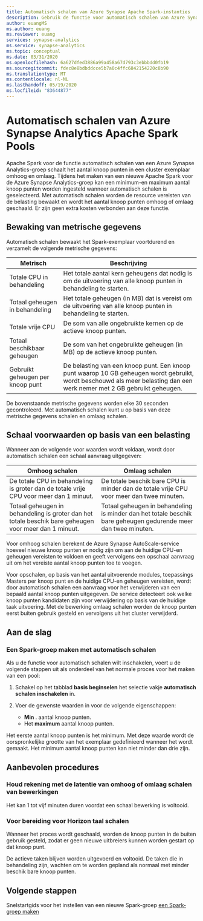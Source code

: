 ```yaml
---
title: Automatisch schalen van Azure Synapse Apache Spark-instanties
description: Gebruik de functie voor automatisch schalen van Azure Synapse om Apache Spark-exemplaren te schalen
author: euangMS
ms.author: euang
ms.reviewer: euang
services: synapse-analytics
ms.service: synapse-analytics
ms.topic: conceptual
ms.date: 03/31/2020
ms.openlocfilehash: 6a627dfed3886a99a458a67d793c3ebbbdd0fb19
ms.sourcegitcommit: fdec8e8bdbddcce5b7a0c4ffc6842154220c8b90
ms.translationtype: MT
ms.contentlocale: nl-NL
ms.lasthandoff: 05/19/2020
ms.locfileid: "83644877"
---
```

# <a name="automatically-scale-azure-synapse-analytics-apache-spark-pools"></a>Automatisch schalen van Azure Synapse Analytics Apache Spark Pools

Apache Spark voor de functie automatisch schalen van een Azure Synapse Analytics-groep schaalt het aantal knoop punten in een cluster exemplaar omhoog en omlaag. Tijdens het maken van een nieuwe Apache Spark voor de Azure Synapse Analytics-groep kan een minimum-en maximum aantal knoop punten worden ingesteld wanneer automatisch schalen is geselecteerd. Met automatisch schalen worden de resource vereisten van de belasting bewaakt en wordt het aantal knoop punten omhoog of omlaag geschaald. Er zijn geen extra kosten verbonden aan deze functie.

## <a name="metrics-monitoring"></a>Bewaking van metrische gegevens

Automatisch schalen bewaakt het Spark-exemplaar voortdurend en verzamelt de volgende metrische gegevens:

|Metrisch|Beschrijving|
|---|---|
|Totale CPU in behandeling|Het totale aantal kern geheugens dat nodig is om de uitvoering van alle knoop punten in behandeling te starten.|
|Totaal geheugen in behandeling|Het totale geheugen (in MB) dat is vereist om de uitvoering van alle knoop punten in behandeling te starten.|
|Totale vrije CPU|De som van alle ongebruikte kernen op de actieve knoop punten.|
|Totaal beschikbaar geheugen|De som van het ongebruikte geheugen (in MB) op de actieve knoop punten.|
|Gebruikt geheugen per knoop punt|De belasting van een knoop punt. Een knoop punt waarop 10 GB geheugen wordt gebruikt, wordt beschouwd als meer belasting dan een werk nemer met 2 GB gebruikt geheugen.|

De bovenstaande metrische gegevens worden elke 30 seconden gecontroleerd. Met automatisch schalen kunt u op basis van deze metrische gegevens schalen en omlaag schalen.

## <a name="load-based-scale-conditions"></a>Schaal voorwaarden op basis van een belasting

Wanneer aan de volgende voor waarden wordt voldaan, wordt door automatisch schalen een schaal aanvraag uitgegeven:

|Omhoog schalen|Omlaag schalen|
|---|---|
|De totale CPU in behandeling is groter dan de totale vrije CPU voor meer dan 1 minuut.|De totale beschik bare CPU is minder dan de totale vrije CPU voor meer dan twee minuten.|
|Totaal geheugen in behandeling is groter dan het totale beschik bare geheugen voor meer dan 1 minuut.|Totaal geheugen in behandeling is minder dan het totale beschik bare geheugen gedurende meer dan twee minuten.|

Voor omhoog schalen berekent de Azure Synapse AutoScale-service hoeveel nieuwe knoop punten er nodig zijn om aan de huidige CPU-en geheugen vereisten te voldoen en geeft vervolgens een opschaal aanvraag uit om het vereiste aantal knoop punten toe te voegen.

Voor opschalen, op basis van het aantal uitvoerende modules, toepassings Masters per knoop punt en de huidige CPU-en geheugen vereisten, wordt door automatisch schalen een aanvraag voor het verwijderen van een bepaald aantal knoop punten uitgegeven. De service detecteert ook welke knoop punten kandidaten zijn voor verwijdering op basis van de huidige taak uitvoering. Met de bewerking omlaag schalen worden de knoop punten eerst buiten gebruik gesteld en vervolgens uit het cluster verwijderd.

## <a name="get-started"></a>Aan de slag

### <a name="create-a-spark-pool-with-autoscaling"></a>Een Spark-groep maken met automatisch schalen

Als u de functie voor automatisch schalen wilt inschakelen, voert u de volgende stappen uit als onderdeel van het normale proces voor het maken van een pool:

1. Schakel op het tabblad **basis beginselen** het selectie vakje **automatisch schalen inschakelen** in.
1. Voer de gewenste waarden in voor de volgende eigenschappen:  

    * **Min** . aantal knoop punten.
    * Het **maximum** aantal knoop punten.

Het eerste aantal knoop punten is het minimum. Met deze waarde wordt de oorspronkelijke grootte van het exemplaar gedefinieerd wanneer het wordt gemaakt. Het minimum aantal knoop punten kan niet minder dan drie zijn.

## <a name="best-practices"></a>Aanbevolen procedures

### <a name="consider-the-latency-of-scale-up-or-scale-down-operations"></a>Houd rekening met de latentie van omhoog of omlaag schalen van bewerkingen

Het kan 1 tot vijf minuten duren voordat een schaal bewerking is voltooid.

### <a name="preparation-for-scaling-down"></a>Voor bereiding voor Horizon taal schalen

Wanneer het proces wordt geschaald, worden de knoop punten in de buiten gebruik gesteld, zodat er geen nieuwe uitbreiers kunnen worden gestart op dat knoop punt.

De actieve taken blijven worden uitgevoerd en voltooid. De taken die in behandeling zijn, wachten om te worden gepland als normaal met minder beschik bare knoop punten.

## <a name="next-steps"></a>Volgende stappen

Snelstartgids voor het instellen van een nieuwe Spark-groep [een Spark-groep maken](../quickstart-create-apache-spark-pool-portal.md)
